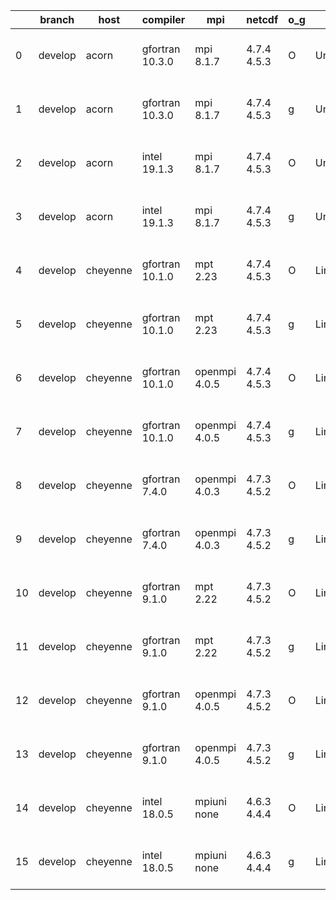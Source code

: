 |    | branch   | host     | compiler        | mpi           | netcdf      | o_g   | os     | build   |   u_pass |   u_fail |   s_pass |   s_fail |   e_pass |   e_fail |   nuopc_pass |   nuopc_fail | artifacts_hash                                                                                                                                              | modified                  |
|----|----------|----------|-----------------|---------------|-------------|-------|--------|---------|----------|----------|----------|----------|----------|----------|--------------|--------------|-------------------------------------------------------------------------------------------------------------------------------------------------------------|---------------------------|
|  0 | develop  | acorn    | gfortran 10.3.0 | mpi 8.1.7     | 4.7.4 4.5.3 | O     | Unicos | pass    |    13647 |        0 |       49 |        0 |       80 |        0 |           50 |            0 | [artifacts](https://github.com/esmf-org/esmf-test-artifacts/tree/89de6f47d144ef96bdd5417931202ba955575b53/develop/acorn/gfortran/10.3.0/O/mpi/8.1.7)        | 2022-03-31 01:51:01 +0000 |
|  1 | develop  | acorn    | gfortran 10.3.0 | mpi 8.1.7     | 4.7.4 4.5.3 | g     | Unicos | pass    |    13647 |        0 |       49 |        0 |       80 |        0 |           50 |            0 | [artifacts](https://github.com/esmf-org/esmf-test-artifacts/tree/6a77d7f60532d7f868123836a4b59ecec7ececd2/develop/acorn/gfortran/10.3.0/g/mpi/8.1.7)        | 2022-03-31 01:57:11 +0000 |
|  2 | develop  | acorn    | intel 19.1.3    | mpi 8.1.7     | 4.7.4 4.5.3 | O     | Unicos | pass    |    13647 |        0 |       49 |        0 |       80 |        0 |           50 |            0 | [artifacts](https://github.com/esmf-org/esmf-test-artifacts/tree/a56cf29d89ba2f6e56798504a978e8b147560248/develop/acorn/intel/19.1.3/O/mpi/8.1.7)           | 2022-03-31 01:53:58 +0000 |
|  3 | develop  | acorn    | intel 19.1.3    | mpi 8.1.7     | 4.7.4 4.5.3 | g     | Unicos | pass    |    13647 |        0 |       49 |        0 |       80 |        0 |           50 |            0 | [artifacts](https://github.com/esmf-org/esmf-test-artifacts/tree/ecaef2428ba5265946f0980baeb2fa4e3bcae915/develop/acorn/intel/19.1.3/g/mpi/8.1.7)           | 2022-03-31 01:54:05 +0000 |
|  4 | develop  | cheyenne | gfortran 10.1.0 | mpt 2.23      | 4.7.4 4.5.3 | O     | Linux  | pass    |    13647 |        0 |       49 |        0 |       80 |        0 |           50 |            0 | [artifacts](https://github.com/esmf-org/esmf-test-artifacts/tree/38c805a99788ca27e553b41c3b16d20cff4ecba5/develop/cheyenne/gfortran/10.1.0/O/mpt/2.23)      | 2022-03-30 16:16:47 -0600 |
|  5 | develop  | cheyenne | gfortran 10.1.0 | mpt 2.23      | 4.7.4 4.5.3 | g     | Linux  | pass    |    13647 |        0 |       49 |        0 |       80 |        0 |           50 |            0 | [artifacts](https://github.com/esmf-org/esmf-test-artifacts/tree/9543323530aba84e6a10a82e1f675ead9edf0e3e/develop/cheyenne/gfortran/10.1.0/g/mpt/2.23)      | 2022-03-30 16:26:05 -0600 |
|  6 | develop  | cheyenne | gfortran 10.1.0 | openmpi 4.0.5 | 4.7.4 4.5.3 | O     | Linux  | pass    |    13647 |        0 |       49 |        0 |       80 |        0 |           50 |            0 | [artifacts](https://github.com/esmf-org/esmf-test-artifacts/tree/1ba7b75e518b4e6c2f1a04f0ce76ba4e8399f7e8/develop/cheyenne/gfortran/10.1.0/O/openmpi/4.0.5) | 2022-03-30 16:22:20 -0600 |
|  7 | develop  | cheyenne | gfortran 10.1.0 | openmpi 4.0.5 | 4.7.4 4.5.3 | g     | Linux  | pass    |    13647 |        0 |       49 |        0 |       80 |        0 |           50 |            0 | [artifacts](https://github.com/esmf-org/esmf-test-artifacts/tree/9f62103819c25b0d8d2d7f95bf821543f8c80415/develop/cheyenne/gfortran/10.1.0/g/openmpi/4.0.5) | 2022-03-30 16:33:36 -0600 |
|  8 | develop  | cheyenne | gfortran 7.4.0  | openmpi 4.0.3 | 4.7.3 4.5.2 | O     | Linux  | pass    |    13647 |        0 |       49 |        0 |       80 |        0 |           50 |            0 | [artifacts](https://github.com/esmf-org/esmf-test-artifacts/tree/bff169974df7fa7a19dab14858acd0498a39dffd/develop/cheyenne/gfortran/7.4.0/O/openmpi/4.0.3)  | 2022-03-30 16:19:54 -0600 |
|  9 | develop  | cheyenne | gfortran 7.4.0  | openmpi 4.0.3 | 4.7.3 4.5.2 | g     | Linux  | pass    |    13647 |        0 |       49 |        0 |       80 |        0 |           50 |            0 | [artifacts](https://github.com/esmf-org/esmf-test-artifacts/tree/8ba0a407c5375f3f9bb84a1ee230c6c725056306/develop/cheyenne/gfortran/7.4.0/g/openmpi/4.0.3)  | 2022-03-30 16:30:36 -0600 |
| 10 | develop  | cheyenne | gfortran 9.1.0  | mpt 2.22      | 4.7.3 4.5.2 | O     | Linux  | pass    |    13647 |        0 |       49 |        0 |       80 |        0 |           50 |            0 | [artifacts](https://github.com/esmf-org/esmf-test-artifacts/tree/764639e35abe1a9cd70e8ef7e80295bb26aa9a6b/develop/cheyenne/gfortran/9.1.0/O/mpt/2.22)       | 2022-03-30 16:16:56 -0600 |
| 11 | develop  | cheyenne | gfortran 9.1.0  | mpt 2.22      | 4.7.3 4.5.2 | g     | Linux  | pass    |    13647 |        0 |       49 |        0 |       80 |        0 |           50 |            0 | [artifacts](https://github.com/esmf-org/esmf-test-artifacts/tree/13efd230948db8d558b06f96c4c68bc9c92c964b/develop/cheyenne/gfortran/9.1.0/g/mpt/2.22)       | 2022-03-30 16:26:06 -0600 |
| 12 | develop  | cheyenne | gfortran 9.1.0  | openmpi 4.0.5 | 4.7.3 4.5.2 | O     | Linux  | pass    |    13647 |        0 |       49 |        0 |       80 |        0 |           50 |            0 | [artifacts](https://github.com/esmf-org/esmf-test-artifacts/tree/2bce576b48677b19e0f61c4e4a286c47a2b453aa/develop/cheyenne/gfortran/9.1.0/O/openmpi/4.0.5)  | 2022-03-30 16:22:00 -0600 |
| 13 | develop  | cheyenne | gfortran 9.1.0  | openmpi 4.0.5 | 4.7.3 4.5.2 | g     | Linux  | pass    |    13647 |        0 |       49 |        0 |       80 |        0 |           50 |            0 | [artifacts](https://github.com/esmf-org/esmf-test-artifacts/tree/bc584e86755090f5572473201783a8bcc7135eab/develop/cheyenne/gfortran/9.1.0/g/openmpi/4.0.5)  | 2022-03-30 16:31:07 -0600 |
| 14 | develop  | cheyenne | intel 18.0.5    | mpiuni none   | 4.6.3 4.4.4 | O     | Linux  | pass    |    12121 |        0 |        8 |        0 |       43 |        0 |            0 |           50 | [artifacts](https://github.com/esmf-org/esmf-test-artifacts/tree/de0d3900c1d14002faa54115f32b8b9e38ac7e26/develop/cheyenne/intel/18.0.5/O/mpiuni/none)      | 2022-03-30 17:06:30 -0600 |
| 15 | develop  | cheyenne | intel 18.0.5    | mpiuni none   | 4.6.3 4.4.4 | g     | Linux  | pass    |    12121 |        0 |        8 |        0 |       43 |        0 |            0 |           50 | [artifacts](https://github.com/esmf-org/esmf-test-artifacts/tree/81126d9bb5c567923e8cf983dfabb3de1dfe35c2/develop/cheyenne/intel/18.0.5/g/mpiuni/none)      | 2022-03-30 17:15:42 -0600 |